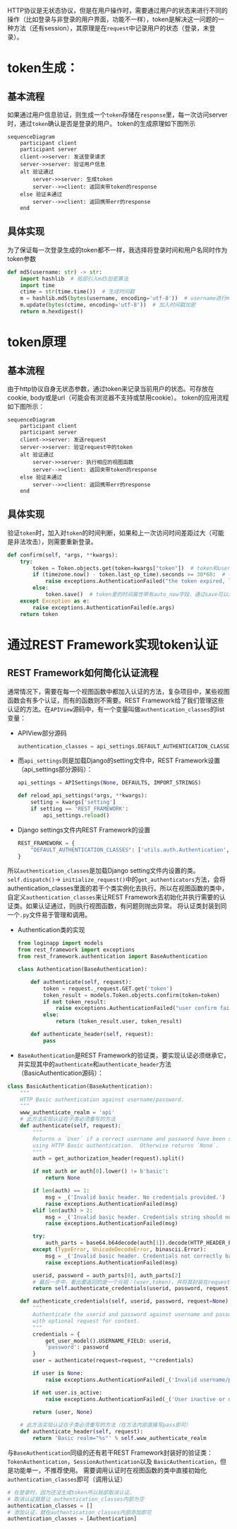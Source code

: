 HTTP协议是无状态协议，但是在用户操作时，需要通过用户的状态来进行不同的操作（比如登录与非登录的用户界面，功能不一样），token是解决这一问题的一种方法（还有session），其原理是在`request`中记录用户的状态（登录，未登录）。
# token生成：
## 基本流程
如果通过用户信息验证，则生成一个`token`存储在`response`里，每一次访问server时，通过`token`确认是否是登录的用户。
token的生成原理如下图所示
```mermaid
sequenceDiagram
    participant client
    participant server
    client->>server: 发送登录请求
    server->>server: 验证用户信息
    alt 验证通过
        server->>server: 生成token
        server-->>client: 返回夹带token的response
    else 验证未通过
        server-->>client: 返回携带err的response
    end
```

## 具体实现
为了保证每一次登录生成的token都不一样，我选择将登录时间和用户名同时作为token参数
```python
def md5(username: str) -> str:
    import hashlib  # 局部引入md5加密算法
    import time
    ctime = str(time.time())  # 生成时间戳
    m = hashlib.md5(bytes(username, encoding='utf-8'))  # username进行md5加密
    m.update(bytes(ctime, encoding='utf-8'))  # 加入时间戳加密
    return m.hexdigest()
```

# token原理
## 基本流程
由于http协议自身无状态参数，通过token来记录当前用户的状态。可存放在cookie, body或是url（可能会有浏览器不支持或禁用cookie）。
token的应用流程如下图所示：
```mermaid
sequenceDiagram
    participant client
    participant server
    client->>server: 发送request
    server->>server: 验证request中的token
    alt 验证通过
        server->>server: 执行相应的视图函数
        server-->>client: 返回夹带token的response
    else 验证未通过
        server-->>client: 返回携带err的response
    end
```

## 具体实现
验证`token`时，加入对`token`的时间判断，如果和上一次访问时间差距过大（可能是非法攻击），则需要重新登录。
```python
def confirm(self, *args, **kwargs):
    try:
        token = Token.objects.get(token=kwargs["token"])  # token和user是一对一关系，所以用get
        if (timezone.now() - token.last_op_time).seconds >= 30*60:  # 判断距离上一次访问是否超过30分钟
            raise exceptions.AuthenticationFailed("the token expired, login again")
        else:
            token.save()  # token里的时间属性带有auto_now字段，通过save可以激活时间属性自动更新时间
    except Exception as e:
        raise exceptions.AuthenticationFailed(e.args)
    return token
```

# 通过REST Framework实现token认证
## REST Framework如何简化认证流程
通常情况下，需要在每一个视图函数中都加入认证的方法，复杂项目中，某些视图函数会有多个认证，而有的函数则不需要。REST Framework给了我们管理这些认证的方法。在`APIView`源码中，有一个变量叫做`authentication_classes`的list变量：
* APIView部分源码
    ```python 
    authentication_classes = api_settings.DEFAULT_AUTHENTICATION_CLASSES
    ```
* 而`api_settings`则是加载Django的setting文件中，REST Framework设置（api_settings部分源码）：
    ```python 
    api_settings = APISettings(None, DEFAULTS, IMPORT_STRINGS)

    def reload_api_settings(*args, **kwargs):
        setting = kwargs['setting']
        if setting == 'REST_FRAMEWORK':
            api_settings.reload()
    ```
* Django settings文件内REST Framework的设置
    ```python 
    REST_FRAMEWORK = {
        "DEFAULT_AUTHENTICATION_CLASSES": ['utils.auth.Authentication', ]
    }
    ```

所以`authentication_classes`是加载Django setting文件内设置的类。
`self.dispatch()`-> `initialize_request()`中的`get_authenticators`方法，会将authentication_classes里面的若干个类实例化去执行。所以在视图函数的类中，自定义`authentication_classes`来让REST Framework去初始化并执行需要的认证类。如果认证通过，则j执行视图函数，有问题则抛出异常。
将认证类封装到同一个`.py`文件易于管理和调用。
* Authentication类的实现
    ```python 
    from loginapp import models
    from rest_framework import exceptions
    from rest_framework.authentication import BaseAuthentication

    class Authentication(BaseAuthentication):

        def authenticate(self, request):
            token = request._request.GET.get('token')
            token_result = models.Token.objects.confirm(token=token)
            if not token_result:
                raise exceptions.AuthenticationFailed("user confirm failed")
            else:
                return (token_result.user, token_result)

        def authenticate_header(self, request):
            pass
    ```

* `BaseAuthentication`是REST Framework的验证类，要实现认证必须继承它，并实现其中的`authenticate`和`authenticate_header`方法（BasicAuthentication源码）：
```python 
class BasicAuthentication(BaseAuthentication):
    """
    HTTP Basic authentication against username/password.
    """
    www_authenticate_realm = 'api'
    # 此方法实现认证在子类必须重写的方法
    def authenticate(self, request):
        """
        Returns a `User` if a correct username and password have been supplied
        using HTTP Basic authentication.  Otherwise returns `None`.
        """
        auth = get_authorization_header(request).split()

        if not auth or auth[0].lower() != b'basic':
            return None

        if len(auth) == 1:
            msg = _('Invalid basic header. No credentials provided.')
            raise exceptions.AuthenticationFailed(msg)
        elif len(auth) > 2:
            msg = _('Invalid basic header. Credentials string should not contain spaces.')
            raise exceptions.AuthenticationFailed(msg)

        try:
            auth_parts = base64.b64decode(auth[1]).decode(HTTP_HEADER_ENCODING).partition(':')
        except (TypeError, UnicodeDecodeError, binascii.Error):
            msg = _('Invalid basic header. Credentials not correctly base64 encoded.')
            raise exceptions.AuthenticationFailed(msg)

        userid, password = auth_parts[0], auth_parts[2]
        # 最后一步中，看出要返回的是一个元祖：(user,token)，并将其封装在request中
        return self.authenticate_credentials(userid, password, request)

    def authenticate_credentials(self, userid, password, request=None):
        """
        Authenticate the userid and password against username and password
        with optional request for context.
        """
        credentials = {
            get_user_model().USERNAME_FIELD: userid,
            'password': password
        }
        user = authenticate(request=request, **credentials)

        if user is None:
            raise exceptions.AuthenticationFailed(_('Invalid username/password.'))

        if not user.is_active:
            raise exceptions.AuthenticationFailed(_('User inactive or deleted.'))

        return (user, None)
        
    # 此方法实现认证在子类必须重写的方法（在方法内部直接写pass即可）
    def authenticate_header(self, request):
        return 'Basic realm="%s"' % self.www_authenticate_realm
```
与`BaseAuthentication`同级的还有若干REST Framework封装好的验证类：`TokenAuthentication`，`SessionAuthentication`以及 `BasicAuthentication`，但是功能单一，不推荐使用。
需要调用认证时在视图函数的类中直接初始化`authentication_classes`即可（调用认证）
```python
# 在登录时，因为还没生成token所以局部取消认证，
# 取消认证就是让 authentication_classes内部为空
authentication_classes = []
# 添加认证，就在authentication_classes内部添加即可
authentication_classes = [Authentication]
```
